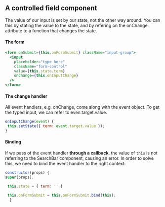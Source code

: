 ## A controlled field component
The value of our input is set by our state, not the other way around. You can this by stating the value to the state, and by refering on the onChange attribute to a function that changes the state.

#### The form
```jsx
<form onSubmit={this.onFormSubmit} className="input-group">
  <input
    placeholder="type here"
    className="form-control"
    value={this.state.term}
    onChange={this.onInputChange}
  />
</form>
```
#### The change handler
All event handlers, e.g. onChange, come along with the event object. To get the typed input, we can refer to even.target.value.
```jsx
onInputChange(event) {
 this.setState({ term: event.target.value });
}

```
#### Binding
If we pass of the event handler **through a callback**, the value of `this` is not referring to the SearchBar component, causing an error. In order to solve this, we need to bind the event handler to the right context: 
```jsx
constructor(props) {
super(props);

 this.state = { term: '' }

 this.onFormSubmit = this.onFormSubmit.bind(this);
  }
```






